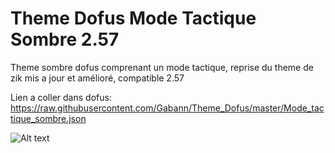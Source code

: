 # Theme Dofus Mode Tactique Sombre 2.57

Theme sombre dofus comprenant un mode tactique, reprise du theme de zik mis a jour et amélioré, compatible 2.57

Lien a coller dans dofus: https://raw.githubusercontent.com/Gabann/Theme_Dofus/master/Mode_tactique_sombre.json

![Alt text](Preview.png?raw=true "Mode tactique sombre")
